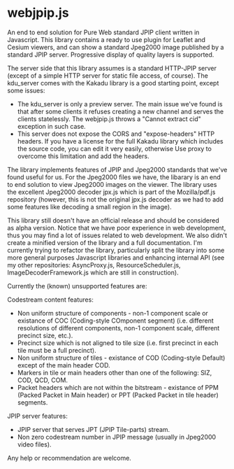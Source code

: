 # webjpip.js
An end to end solution for Pure Web standard JPIP client written in Javascript.
This library contains a ready to use plugin for Leaflet and Cesium viewers, and can show a standard Jpeg2000 image published by a standard JPIP server. Progressive display of quality layers is supported.

The server side that this library assumes is a standard HTTP-JPIP server (except of a simple HTTP server for static file access, of course). The kdu_server comes with the Kakadu library is a good starting point, except some issues:
- The kdu_server is only a preview server. The main issue we've found is that after some clients it refuses creating a new channel and serves the clients statelessly. The webjpip.js throws a "Cannot extract cid" exception in such case.
- This server does not expose the CORS and "expose-headers" HTTP headers. If you have a license for the full Kakadu library which includes the source code, you can edit it very easily, otherwise Use proxy to overcome this limitation and add the headers.

The library implements features of JPIP and Jpeg2000 standards that we've found useful for us. For the Jpeg2000 files we have, the libarary is an end to end solution to view Jpeg2000 images on the viewer. The library uses the excellent Jpeg2000 decoder jpx.js which is part of the Mozilla/pdf.js repository (however, this is not the original jpx.js decoder as we had to add some features like decoding a small region in the image).

This library still doesn't have an official release and should be considered as alpha version. Notice that we have poor experience in web development, thus you may find a lot of issues related to web development. We also didn't create a minified version of the library and a full documentation. I'm currently trying to refactor the library, particularly split the library into some more general purposes Javascript libraries and enhancing internal API (see my other repositories: AsyncProxy.js, ResourceScheduler.js, ImageDecoderFramework.js which are still in construction).

Currently the (known) unsupported features are:

Codestream content features: 
- Non uniform structure of components - non-1 component scale or existance of COC (Coding-style COmponent segment) (i.e. different resolutions of different components, non-1 component scale, different precinct size, etc.).
- Precinct size which is not aligned to tile size (i.e. first precinct in each tile must be a full precinct).
- Non uniform structure of tiles - existance of COD (Coding-style Default) except of the main header COD.
- Markers in tile or main headers other than one of the following: SIZ, COD, QCD, COM.
- Packet headers which are not within the bitstream - existance of PPM (Packed Packet in Main header) or PPT (Packed Packet in tile header) segments.

JPIP server features:
- JPIP server that serves JPT (JPIP Tile-parts) stream.
- Non zero codestream number in JPIP message (usually in Jpeg2000 video files).

Any help or recommendation are welcome.
